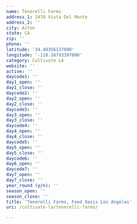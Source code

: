```yaml
---
name: Tenerelli Farms
address_1: 2470 Vista Del Monte
address_2: ''
city: Acton
state: CA
zip: ''
phone: ''
latitude: '34.48356137000'
longitude: '-118.16793397000'
category: Cultivate LA
website: ''
active: ''
daycode1: ''
day1_open: ''
day1_close: ''
daycode2: ''
day2_open: ''
day2_close: ''
daycode3: ''
day3_open: ''
day3_close: ''
daycode4: ''
day4_open: ''
day4_close: ''
daycode5: ''
day5_open: ''
day5_close: ''
daycode6: ''
day6_open: ''
daycode7: ''
day7_open: ''
day7_close: ''
year_round (y/n): ''
season_open: ''
season_close: ''
title: 'Tenerelli Farms, Food Oasis Los Angeles'
uri: /cultivate-la/tenerelli-farms/

---
```

